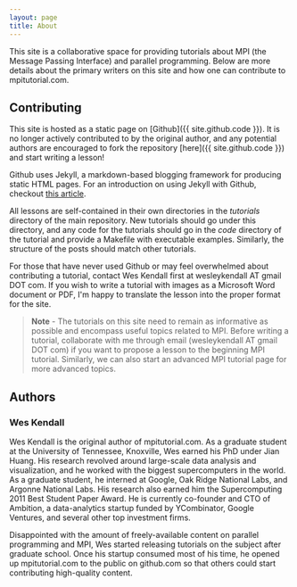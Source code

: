 ```yaml
---
layout: page
title: About
---
```


This site is a collaborative space for providing tutorials about MPI (the Message Passing Interface) and parallel programming. Below are more details about the primary writers on this site and how one can contribute to mpitutorial.com.

## Contributing

This site is hosted as a static page on [Github]({{ site.github.code }}). It is no longer actively contributed to by the original author, and any potential authors are encouraged to fork the repository [here]({{ site.github.code }}) and start writing a lesson!

Github uses Jekyll, a markdown-based blogging framework for producing static HTML pages. For an introduction on using Jekyll with Github, checkout [this article](https://help.github.com/articles/using-jekyll-with-pages/).

All lessons are self-contained in their own directories in the *tutorials* directory of the main repository. New tutorials should go under this directory, and any code for the tutorials should go in the *code* directory of the tutorial and provide a Makefile with executable examples. Similarly, the structure of the posts should match other tutorials.

For those that have never used Github or may feel overwhelmed about contributing a tutorial, contact Wes Kendall first at wesleykendall AT gmail DOT com. If you wish to write a tutorial with images as a Microsoft Word document or PDF, I'm happy to translate the lesson into the proper format for the site.

> **Note** - The tutorials on this site need to remain as informative as possible and encompass useful topics related to MPI. Before writing a tutorial, collaborate with me through email (wesleykendall AT gmail DOT com) if you want to propose a lesson to the beginning MPI tutorial. Similarly, we can also start an advanced MPI tutorial page for more advanced topics.

## Authors

### Wes Kendall
Wes Kendall is the original author of mpitutorial.com. As a graduate student at the University of Tennessee, Knoxville, Wes earned his PhD under Jian Huang. His research revolved around large-scale data analysis and visualization, and he worked with the biggest supercomputers in the world. As a graduate student, he interned at Google, Oak Ridge National Labs, and Argonne National Labs. His research also earned him the Supercomputing 2011 Best Student Paper Award. He is currently co-founder and CTO of Ambition, a data-analytics startup funded by YCombinator, Google Ventures, and several other top investment firms.

Disappointed with the amount of freely-available content on parallel programming and MPI, Wes started releasing tutorials on the subject after graduate school. Once his startup consumed most of his time, he opened up mpitutorial.com to the public on github.com so that others could start contributing high-quality content.
